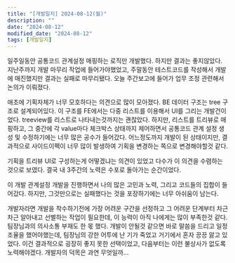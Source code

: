 ```yaml
---
title: "[개발일지] 2024-08-12(월)"
description: ""
date: "2024-08-12"
modified_date: "2024-08-12"
tags: [개발일지]
---
```


일주일동안 공통코드 관계설정 매핑하는 로직만 개발했다. 하지만 결과는 좋지않았다. 지난주까지 개발 마무리 작업에 들어가야했었고, 주말동안 테스트코드를 작성해서 개발에 매진했지만 결과는 실패로 마무리됐다. 오늘 주간보고에 들어가 업무 조정 관련해서 논의가 이뤄졌다.

애초에 기획자체가 너무 모호하다는 의견으로 많이 모아졌다. BE 데이터 구조는 tree 구조로 설계되어있다. 이 구조를 FE에서는 다중 리스트를 이용해서 UI를 그리는 개발건이었다. treeview를 리스트로 나타내는것까지는 괜찮았다. 하지만, 리스트를 트리뷰로 매핑하고, 그 중간에 각 value마다 체크박스 상태까지 제어하면서 공통코드 관계 설정 생성 및 수정하기에는 너무 많은 공수가 들어갔다. 어느정도까지 개발이 된 상태이지만, 결과적으로 사이드이펙이 너무 많이 발생하여 기획을 변경하는 쪽으로 변경해야할것 같다.

기획을 트리뷰 UI로 구성하는게 어떻겠냐는 의견이 있었고 다수가 이 의견을 수렴하는것으로 보였다. 결국 내 3주간의 노력은 수포로 돌아가는 순간이었다.

이 개발 관계설정 개발을 진행하면서 나의 많은 고민과 노력, 그리고 코드들의 집합이 들어갔다. 하지만, 그것만으로는 실패했다는 것을 포장하기에는 너무 아쉬움이 남는다.

개발자라면 개발을 착수하기전에 가장 어려운 구간을 선정하고 그 어려운 단계부터 차근차근 알아내고 선별하는 작업이 필요한데, 이 능력이 아직 나에게는 많이 부족한것 같다. 팀장님과의 의사소통 부재도 한 몫 했다. 개발이 안될것 같으면 바로 말씀을 드리고 일정 조율을 했어야했는데, 팀장님의 강한 어투에 난 기가 죽었고 거기에서 혼자 끙끙 앓고 있었다. 이건 결과적으로 굉장히 좋지 못한 선택이었고, 다음부터는 이런 불상사가 없도록 노력해야겠다. 개발자의 덕목은 과연 무엇일까…
